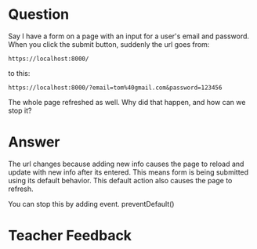 # Question
Say I have a form on a page with an input for a user's email and password. When you click the submit button, suddenly the url goes from:

```plaintext
https://localhost:8000/
```
to this:
```plaintext
https://localhost:8000/?email=tom%40gmail.com&password=123456
```

The whole page refreshed as well. Why did that happen, and how can we stop it?

# Answer
The url changes because adding new info causes the page to reload and update with new info after its entered. This means form is being submitted using its default behavior. This default action also causes the page to refresh.

 

You can stop this by adding event. preventDefault()

# Teacher Feedback
